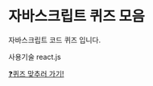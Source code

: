 # 자바스크립트 퀴즈 모음

자바스크립트 코드 퀴즈 입니다.

사용기술
react.js

[:question:퀴즈 맞추러 가기!](http://localhost:63342/react-js-question/)
